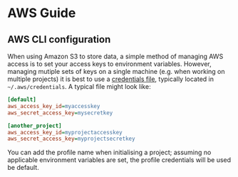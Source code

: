 # AWS Guide

## AWS CLI configuration

When using Amazon S3 to store data, a simple method of managing AWS access
is to set your access keys to environment variables. However, managing
mutiple sets of keys on a single machine (e.g. when working on multiple projects)
it is best to use a [credentials file](https://docs.aws.amazon.com/cli/latest/userguide/cli-config-files.html),
typically located in `~/.aws/credentials`. A typical file might look like:

```ini
[default]
aws_access_key_id=myaccesskey
aws_secret_access_key=mysecretkey

[another_project]
aws_access_key_id=myprojectaccesskey
aws_secret_access_key=myprojectsecretkey
```

You can add the profile name when initialising a project;
assuming no applicable environment variables are set, the profile credentials
will be used be default.
